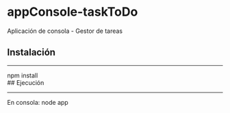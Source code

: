 # appConsole-taskToDo
Aplicación de consola - Gestor de tareas
<br>
## Instalación
<hr>
npm install
<br>
## Ejecución
<hr>
En consola: node app
